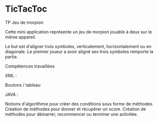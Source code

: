 # TicTacToc
TP Jeu de morpion

Cette mini application représente un jeu de morpion jouable à deux sur le même appareil.

Le but est d'aligner trois symboles, verticalement, horizontalement ou en diagonale. Le premier joueur a avoir aligné ses trois symboles remporte la partie.

Compétences travaillées

XML :

Boutons / tableau

JAVA :

Notions d'algorithmie pour créer des conditions sous forme de méthodes.
Création de méthodes pour donner et récupérer un score.
Création de méthodes pour démarrer, recommencer ou terminer une activitée.


